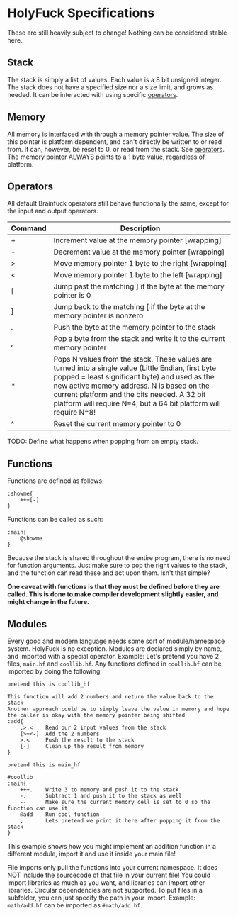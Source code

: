 # HolyFuck Specifications
These are still heavily subject to change! Nothing can be considered stable here.

## Stack
The stack is simply a list of values. Each value is a 8 bit unsigned integer. The stack does not have a specified size nor a size limit, and grows as needed. It can be interacted with using specific [operators](#operators).

## Memory
All memory is interfaced with through a memory pointer value. The size of this pointer is platform dependent, and can't directly be written to or read from. It can, however, be reset to 0, or read from the stack. See [operators](#operators). The memory pointer ALWAYS points to a 1 byte value, regardless of platform.

## Operators
All default Brainfuck operators still behave functionally the same, except for the input and output operators.

| Command | Description |
|---------|-------------|
| + | Increment value at the memory pointer [wrapping] |
| - | Decrement value at the memory pointer [wrapping] |
| > | Move memory pointer 1 byte to the right [wrapping] |
| < | Move memory pointer 1 byte to the left [wrapping] |
| [ | Jump past the matching ] if the byte at the memory pointer is 0 |
| ] | Jump back to the matching [ if the byte at the memory pointer is nonzero |
| . | Push the byte at the memory pointer to the stack |
| , | Pop a byte from the stack and write it to the current memory pointer |
| * | Pops N values from the stack. These values are turned into a single value (Little Endian, first byte popped = least significant byte) and used as the new active memory address. N is based on the current platform and the bits needed. A 32 bit platform will require N=4, but a 64 bit platform will require N=8! |
| ^ | Reset the current memory pointer to 0 |

TODO: Define what happens when popping from an empty stack.

## Functions
Functions are defined as follows:
```bf
:showme{
    +++[-]
}
```
Functions can be called as such:
```bf
:main{    
    @showme
}
```
Because the stack is shared throughout the entire program, there is no need for function arguments. Just make sure to pop the right values to the stack, and the function can read these and act upon them. Isn't that simple?

**One caveat with functions is that they must be defined before they are called. This is done to make compiler development slightly easier, and might change in the future.**

## Modules
Every good and modern language needs some sort of module/namespace system.
HolyFuck is no exception. Modules are declared simply by name, and imported with a special operator.
Example:
Let's pretend you have 2 files, `main.hf` and `coollib.hf`. Any functions defined in `coollib.hf` can be imported by doing the following:
```bf
pretend this is coollib_hf

This function will add 2 numbers and return the value back to the stack
Another approach could be to simply leave the value in memory and hope the caller is okay with the memory pointer being shifted
:add{
    ,>,<    Read our 2 input values from the stack
    [>+<-]  Add the 2 numbers
    >.<     Push the result to the stack
    [-]     Clean up the result from memory
}
```
```bf
pretend this is main_hf

#coollib
:main{
    +++.    Write 3 to memory and push it to the stack
    -.      Subtract 1 and push it to the stack as well
    --      Make sure the current memory cell is set to 0 so the function can use it
    @add    Run cool function
    ,       Lets pretend we print it here after popping it from the stack
}
```
This example shows how you might implement an addition function in a different module, import it and use it inside your main file!

File imports only pull the functions into your current namespace. It does NOT include the sourcecode of that file in your current file! You could import libraries as much as you want, and libraries can import other libraries. Circular dependencies are not supported.
To put files in a subfolder, you can just specify the path in your import.
Example: `math/add.hf` can be imported as `#math/add.hf`.
